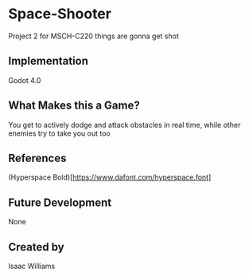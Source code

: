 # Space-Shooter
Project 2 for MSCH-C220
things are gonna get shot

## Implementation
Godot 4.0

## What Makes this a Game?
You get to actively dodge and attack obstacles in real time, while other enemies try to take you out too

## References
(Hyperspace Bold)[https://www.dafont.com/hyperspace.font]

## Future Development
None

## Created by
Isaac Williams
